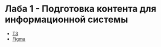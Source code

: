# Лаба 1 - Подготовка контента для информационной системы

- [ТЗ](./Задание/Laboratornaya1.docx)
- [Figma](https://www.figma.com/design/oyuyXLiZ4vHCKz3MF9m0t2/Untitled?node-id=0-1&t=N5fyRQWlhhT4FHI6-1)
